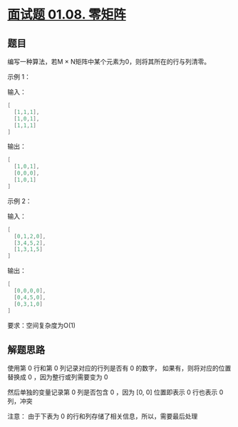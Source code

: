 # [面试题 01.08. 零矩阵](https://leetcode-cn.com/problems/zero-matrix-lcci)

## 题目

编写一种算法，若M × N矩阵中某个元素为0，则将其所在的行与列清零。

示例 1：

输入：

```go
[
  [1,1,1],
  [1,0,1],
  [1,1,1]
]
```

输出：

```go
[
  [1,0,1],
  [0,0,0],
  [1,0,1]
]
```

示例 2：

输入：

```go
[
  [0,1,2,0],
  [3,4,5,2],
  [1,3,1,5]
]
```

输出：

```go
[
  [0,0,0,0],
  [0,4,5,0],
  [0,3,1,0]
]
```

要求：空间复杂度为O(1)

## 解题思路

使用第 0 行和第 0 列记录对应的行列是否有 0 的数字， 如果有，则将对应的位置替换成 0 ，因为整行或列需要变为 0

然后单独的变量记录第 0 列是否包含 0 ，因为 [0, 0] 位置即表示 0 行也表示 0 列，冲突

注意： 由于下表为 0 的行和列存储了相关信息，所以，需要最后处理
